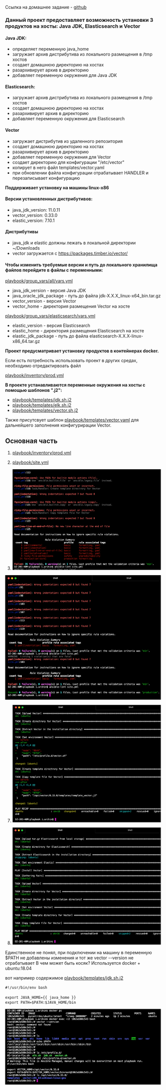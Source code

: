Ссылка на домашнее задание - [github](https://github.com/netology-code/mnt-homeworks/blob/MNT-video/08-ansible-02-playbook/README.md)

### Данный проект предоставляет возможность установки 3 продуктов на хосты: Java JDK, Elasticsearch и Vector


#### Java JDK:
  - определяет переменную java_home   
  - загружает архив дистрибутива из локального размещения в /tmp хостов
  - создает домашнюю директорию на хостах
  - разархивирует архив в директорию
  - добавляет переменную окружения для Java JDK

#### Elasticsearch:
  - загружает архив дистрибутива из локального размещения в /tmp хостов
  - создает домашнюю директорию на хостах
  - разархивирует архив в директорию
  - добавляет переменную окружения для Elasticsearch

#### Vector
  - загружает дистрибутив из удаленного репозитория
  - создает домашнюю директорию на хостах
  - разархивирует архив в директорию
  - добавляет переменную окружения для Vector
  - создает директорию для конфигурации "/etc/vector"
  - копирует в него файл templates/vector.yaml
  - при обновлении файла конфигурации отрабатывает HANDLER и перезаписывает конфигурацию


 
**Поддерживает установку на машины linux-x86**


#### Версии установленных дистрибутивов:
  - java_jdk_version: 11.0.11
  - vector_version: 0.33.0
  - elastic_version: 7.10.1

#### Дистрибутивы    
 - java_jdk и elastic должны лежать в локальной директории ~/Downloads
 - vector загружается с https://packages.timber.io/vector/

#### Чтобы изменить требуемые версии и путь до локального хранилища файлов перейдите в файлы с переменными:
[playbook/group_vars/all/vars.yml](playbook/group_vars/all/vars.yml) 
  - java_jdk_version - версия Java JDK
  - java_oracle_jdk_package - путь до файла jdk-X.X.X_linux-x64_bin.tar.gz
  - vector_version - версия Vector
  - vector_home - директория размещения Vector на хосте

[playbook/group_vars/elasticsearch/vars.yml](playbook/group_vars/elasticsearch/vars.yml) 
  - elastic_version - версия Elasticsearch
  - elastic_home - директория размещения Elasticsearch на хосте
  - elastic_jdk_package - путь до файла elasticsearch-X.X.X-linux-x86_64.tar.gz

**Проект предусматривает установку продуктов в контейнерах docker.**

Если есть потребность использовать проект в других средах, необходимо отредактирвоать файл

[playbook/inventory/prod.yml](playbook/inventory/prod.yml) 

**В проекте устанавливаются переменные окружения на хосты с помощью шаблонов ".j2":**
  - [playbook/templates/jdk.sh.j2](playbook/templates/jdk.sh.j2)
  - [playbook/templates/elk.sh.j2](playbook/templates/elk.sh.j2)
  - [playbook/templates/vector.sh.j2](playbook/templates/vector.sh.j2)

Также присутсвует шаблон [playbook/templates/vector.yaml](playbook/templates/vector.yaml) для дальнейшего заполнения конфигурирации Vector.

## Основная часть
1. [playbook/inventory/prod.yml](playbook/inventory/prod.yml) 

2. [playbook/site.yml](playbook/site.yml) 

5. ![!\[Alt text\](<img/!\[Alt text\](<img/Снимок экрана 2023-10-28 в 21.08.27.png>)>)](<img/Снимок экрана 2023-10-28 в 21.08.27.png>)


![!\[Alt text\](<img/!\[Alt text\](<img/Снимок экрана 2023-10-28 в 22.24.01.png>)>)](<img/Снимок экрана 2023-10-28 в 22.24.01.png>)


7. ![!\[Alt text\](<img/!\[Alt text\](<img/Снимок экрана 2023-10-28 в 21.46.15.png>)>)](<img/Снимок экрана 2023-10-28 в 21.46.15.png>)


8. ![!\[Alt text\](<img/!\[Alt text\](<img/Снимок экрана 2023-10-28 в 21.46.58.png>)>)](<img/Снимок экрана 2023-10-28 в 21.46.58.png>)


Единственное не понял, при подключении на машину в переменную $PATH не добавлены изменения и тот же vector --version не отрабатывает
В чем может быть косяк? Используется docker + ubuntu:18.04

вот например содержимое  [playbook/templates/jdk.sh.j2](playbook/templates/jdk.sh.j2) 
```
#!/usr/bin/env bash

export JAVA_HOME={{ java_home }}
export PATH=$PATH:$JAVA_HOME/bin
```

![!\[Alt text\](<img/!\[Alt text\](<img/Снимок экрана 2023-10-28 в 22.47.54.png>)>)](<img/Снимок экрана 2023-10-28 в 22.47.54.png>)
